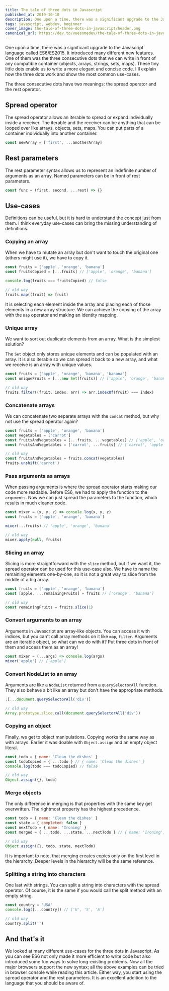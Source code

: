 ```yaml
---
title: The tale of three dots in Javascript
published_at: 2019-10-10
description: One upon a time, there was a significant upgrade to the Javascript language called ES6/ES2015. It introduced many different new features. One of them was the three consecutive dots that we can write in front of any compatible container (objects, arrays, strings, sets, maps).
tags: javascript, webdev, beginner
cover_image: the-tale-of-three-dots-in-javascript/header.png
canonical_url: https://dev.to/vuesomedev/the-tale-of-three-dots-in-javascript-4287
---
```


One upon a time, there was a significant upgrade to the Javascript language called ES6/ES2015. It introduced many different new features. One of them was the three consecutive dots that we can write in front of any compatible container (objects, arrays, strings, sets, maps). These tiny little dots enable us to write a more elegant and concise code. I'll explain how the three dots work and show the most common use-cases.

The three consecutive dots have two meanings: the spread operator and the rest operator.

## Spread operator

The spread operator allows an iterable to spread or expand individually inside a receiver. The iterable and the receiver can be anything that can be looped over like arrays, objects, sets, maps. You can put parts of a container individually into another container.

```javascript
const newArray = ['first', ...anotherArray]
```

## Rest parameters

The rest parameter syntax allows us to represent an indefinite number of arguments as an array. Named parameters can be in front of rest parameters.

```javascript
const func = (first, second, ...rest) => {}
```

## Use-cases

Definitions can be useful, but it is hard to understand the concept just from them. I think everyday use-cases can bring the missing understanding of definitions.

### Copying an array

When we have to mutate an array but don't want to touch the original one (others might use it), we have to copy it.

```javascript
const fruits = ['apple', 'orange', 'banana']
const fruitsCopied = [...fruits] // ['apple', 'orange', 'banana']

console.log(fruits === fruitsCopied) // false

// old way
fruits.map((fruit) => fruit)
```

It is selecting each element inside the array and placing each of those elements in a new array structure. We can achieve the copying of the array with the `map` operator and making an identity mapping.

### Unique array

We want to sort out duplicate elements from an array. What is the simplest solution?

The `Set` object only stores unique elements and can be populated with an array. It is also iterable so we can spread it back to a new array, and what we receive is an array with unique values.

```javascript
const fruits = ['apple', 'orange', 'banana', 'banana']
const uniqueFruits = [...new Set(fruits)] // ['apple', 'orange', 'banana']

// old way
fruits.filter((fruit, index, arr) => arr.indexOf(fruit) === index)
```

### Concatenate arrays

We can concatenate two separate arrays with the `concat` method, but why not use the spread operator again?

```javascript
const fruits = ['apple', 'orange', 'banana']
const vegetables = ['carrot']
const fruitsAndVegetables = [...fruits, ...vegetables] // ['apple', 'orange', 'banana', 'carrot']
const fruitsAndVegetables = ['carrot', ...fruits] // ['carrot', 'apple', 'orange', 'banana']

// old way
const fruitsAndVegetables = fruits.concat(vegetables)
fruits.unshift('carrot')
```

### Pass arguments as arrays

When passing arguments is where the spread operator starts making our code more readable. Before ES6, we had to apply the function to the `arguments`. Now we can just spread the parameters to the function, which results in much cleaner code.

```javascript
const mixer = (x, y, z) => console.log(x, y, z)
const fruits = ['apple', 'orange', 'banana']

mixer(...fruits) // 'apple', 'orange', 'banana'

// old way
mixer.apply(null, fruits)
```

### Slicing an array

Slicing is more straightforward with the `slice` method, but if we want it, the spread operator can be used for this use-case also. We have to name the remaining elements one-by-one, so it is not a great way to slice from the middle of a big array.

```javascript
const fruits = ['apple', 'orange', 'banana']
const [apple, ...remainingFruits] = fruits // ['orange', 'banana']

// old way
const remainingFruits = fruits.slice(1)
```

### Convert arguments to an array

Arguments in Javascript are array-like objects. You can access it with indices, but you can't call array methods on it like `map`, `filter`. Arguments are an iterable object, so what can we do with it? Put three dots in front of them and access them as an array!

```javascript
const mixer = (...args) => console.log(args)
mixer('apple') // ['apple']
```

### Convert NodeList to an array

Arguments are like a `NodeList` returned from a `querySelectorAll` function. They also behave a bit like an array but don't have the appropriate methods.

```javascript
;[...document.querySelectorAll('div')]

// old way
Array.prototype.slice.call(document.querySelectorAll('div'))
```

### Copying an object

Finally, we get to object manipulations. Copying works the same way as with arrays. Earlier it was doable with `Object.assign` and an empty object literal.

```javascript
const todo = { name: 'Clean the dishes' }
const todoCopied = { ...todo } // { name: 'Clean the dishes' }
console.log(todo === todoCopied) // false

// old way
Object.assign({}, todo)
```

### Merge objects

The only difference in merging is that properties with the same key get overwritten. The rightmost property has the highest precedence.

```javascript
const todo = { name: 'Clean the dishes' }
const state = { completed: false }
const nextTodo = { name: 'Ironing' }
const merged = { ...todo, ...state, ...nextTodo } // { name: 'Ironing', completed: false }

// old way
Object.assign({}, todo, state, nextTodo)
```

It is important to note, that merging creates copies only on the first level in the hierarchy. Deeper levels in the hierarchy will be the same reference.

### Splitting a string into characters

One last with strings. You can split a string into characters with the spread operator. Of course, it is the same if you would call the split method with an empty string.

```javascript
const country = 'USA'
console.log([...country]) // ['U', 'S', 'A']

// old way
country.split('')
```

## And that's it

We looked at many different use-cases for the three dots in Javascript. As you can see ES6 not only made it more efficient to write code but also introduced some fun ways to solve long-existing problems. Now all the major browsers support the new syntax; all the above examples can be tried in browser console while reading this article. Either way, you start using the spread operator and the rest parameters. It is an excellent addition to the language that you should be aware of.
